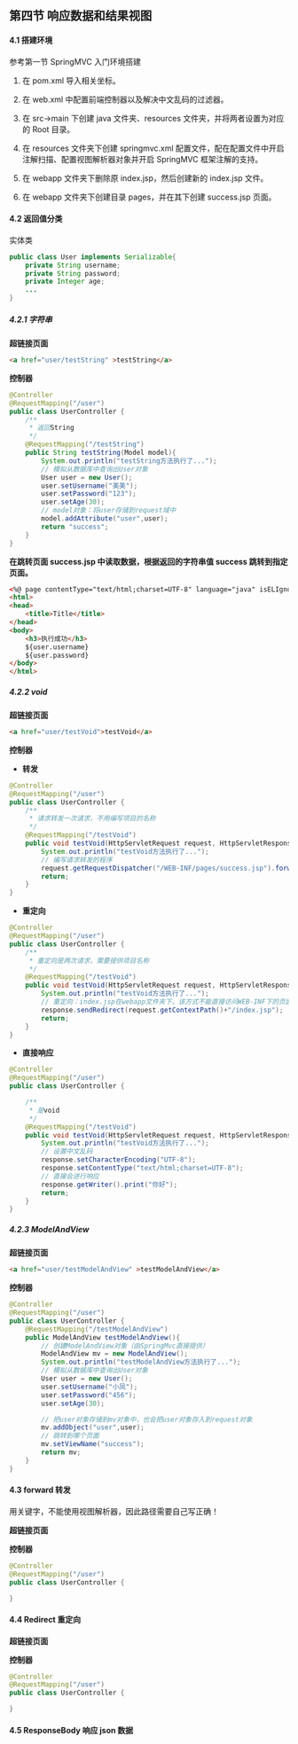 ## 第四节 响应数据和结果视图

#### 4.1 搭建环境

参考第一节 SpringMVC 入门环境搭建

1. 在 pom.xml 导入相关坐标。

2. 在 web.xml 中配置前端控制器以及解决中文乱码的过滤器。

3. 在 src->main 下创建 java 文件夹、resources 文件夹，并将两者设置为对应的 Root 目录。

4. 在 resources 文件夹下创建 springmvc.xml 配置文件，配在配置文件中开启注解扫描、配置视图解析器对象并开启 SpringMVC 框架注解的支持。

5. 在 webapp 文件夹下删除原 index.jsp，然后创建新的 index.jsp 文件。

6. 在 webapp 文件夹下创建目录 pages，并在其下创建 success.jsp 页面。


#### 4.2 返回值分类

实体类

```java
public class User implements Serializable{
    private String username;
    private String password;
    private Integer age;
    ...
}    
```


##### 4.2.1 字符串

**超链接页面**

```html
<a href="user/testString" >testString</a>
```

**控制器**

```java
@Controller
@RequestMapping("/user")
public class UserController {
    /**
     * 返回String
     */
    @RequestMapping("/testString")
    public String testString(Model model){
        System.out.println("testString方法执行了...");
        // 模拟从数据库中查询出User对象
        User user = new User();
        user.setUsername("美美");
        user.setPassword("123");
        user.setAge(30);
        // model对象：将user存储到request域中
        model.addAttribute("user",user);
        return "success";
    }
}
```

**在跳转页面 success.jsp 中读取数据，根据返回的字符串值 success 跳转到指定页面。**

```html
<%@ page contentType="text/html;charset=UTF-8" language="java" isELIgnored="false" %>
<html>
<head>
    <title>Title</title>
</head>
<body>
    <h3>执行成功</h3>
    ${user.username}
    ${user.password}
</body>
</html>
```

##### 4.2.2 void 

**超链接页面**

```html
<a href="user/testVoid">testVoid</a>
```

**控制器**


* **转发**

```java
@Controller
@RequestMapping("/user")
public class UserController {
    /**
     * 请求转发一次请求，不用编写项目的名称
     */
    @RequestMapping("/testVoid")
    public void testVoid(HttpServletRequest request, HttpServletResponse response) throws Exception {
        System.out.println("testVoid方法执行了...");
        // 编写请求转发的程序
        request.getRequestDispatcher("/WEB-INF/pages/success.jsp").forward(request,response);
        return;
    }
}
```

* **重定向**

```java
@Controller
@RequestMapping("/user")
public class UserController {
    /**
     * 重定向是两次请求，需要提供项目名称
     */
    @RequestMapping("/testVoid")
    public void testVoid(HttpServletRequest request, HttpServletResponse response) throws Exception {
        System.out.println("testVoid方法执行了...");
        // 重定向：index.jsp在webapp文件夹下，该方式不能直接访问WEB-INF下的页面
        response.sendRedirect(request.getContextPath()+"/index.jsp");
        return;
    }
}
```


* **直接响应**

```java
@Controller
@RequestMapping("/user")
public class UserController {

    /**
     * 是void
     */
    @RequestMapping("/testVoid")
    public void testVoid(HttpServletRequest request, HttpServletResponse response) throws Exception {
        System.out.println("testVoid方法执行了...");
        // 设置中文乱码
        response.setCharacterEncoding("UTF-8");
        response.setContentType("text/html;charset=UTF-8");
        // 直接会进行响应
        response.getWriter().print("你好");
        return;
    }
}
```


##### 4.2.3 ModelAndView 


**超链接页面**

```html
<a href="user/testModelAndView" >testModelAndView</a>
```

**控制器**

```java
@Controller
@RequestMapping("/user")
public class UserController {
    @RequestMapping("/testModelAndView")
    public ModelAndView testModelAndView(){
        // 创建ModelAndView对象（由SpringMvc直接提供）
        ModelAndView mv = new ModelAndView();
        System.out.println("testModelAndView方法执行了...");
        // 模拟从数据库中查询出User对象
        User user = new User();
        user.setUsername("小凤");
        user.setPassword("456");
        user.setAge(30);

        // 把user对象存储到mv对象中，也会把user对象存入到request对象
        mv.addObject("user",user);
        // 跳转到哪个页面
        mv.setViewName("success");
        return mv;
    }
}
```

#### 4.3 forward 转发

用关键字，不能使用视图解析器，因此路径需要自己写正确！


**超链接页面**


**控制器**

```java
@Controller
@RequestMapping("/user")
public class UserController {

}
```





#### 4.4 Redirect 重定向

**超链接页面**


**控制器**

```java
@Controller
@RequestMapping("/user")
public class UserController {

}
```





#### 4.5 ResponseBody 响应 json 数据
